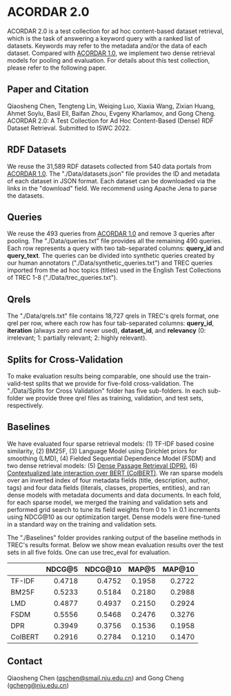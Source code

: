 # ACORDAR 2.0

ACORDAR 2.0 is a test collection for ad hoc content-based dataset retrieval, which is the task of answering a keyword query with a ranked list of datasets. Keywords may refer to the metadata and/or the data of each dataset. Compared with [ACORDAR 1.0](https://github.com/nju-websoft/ACORDAR), we implement two dense retrieval models for pooling and evaluation. For details about this test collection, please refer to the following paper.

## Paper and Citation

Qiaosheng Chen, Tengteng Lin, Weiqing Luo, Xiaxia Wang, Zixian Huang, Ahmet Soylu, Basil Ell, Baifan Zhou, Evgeny Kharlamov, and Gong Cheng. ACORDAR 2.0: A Test Collection for Ad Hoc Content-Based (Dense) RDF Dataset Retrieval. Submitted to ISWC 2022.

## RDF Datasets

We reuse the 31,589 RDF datasets collected from 540 data portals from [ACORDAR 1.0](https://github.com/nju-websoft/ACORDAR). The "./Data/datasets.json" file provides the ID and metadata of each dataset in JSON format. Each dataset can be downloaded via the links in the "download" field. We recommend using Apache Jena to parse the datasets.

## Queries

We reuse the 493 queries from [ACORDAR 1.0](https://github.com/nju-websoft/ACORDAR) and remove 3 queries after pooling. The "./Data/queries.txt" file provides all the remaining 490 queries. Each row represents a query with two tab-separated columns: **query_id** and **query_text**. The queries can be divided into synthetic queries created by our human annotators ("./Data/synthetic_queries.txt") and TREC queries imported from the ad hoc topics (titles) used in the English Test Collections of TREC 1-8 ("./Data/trec_queries.txt").

## Qrels

The "./Data/qrels.txt" file contains 18,727 qrels in TREC's qrels format, one qrel per row, where each row has four tab-separated columns: **query_id**, **iteration** (always zero and never used), **dataset_id**, and **relevancy** (0: irrelevant; 1: partially relevant; 2: highly relevant).

## Splits for Cross-Validation

To make evaluation results being comparable, one should use the train-valid-test splits that we provide for five-fold cross-validation. The "./Data/Splits for Cross Validation" folder has five sub-folders. In each sub-folder we provide three qrel files as training, validation, and test sets, respectively.

## Baselines

We have evaluated four sparse retrieval models: (1) TF-IDF based cosine similarity, (2) BM25F, (3) Language Model using Dirichlet priors for smoothing (LMD), (4) Fielded Sequential Dependence Model (FSDM) and two dense retrieval models: (5) [Dense Passage Retrieval (DPR)](https://github.com/facebookresearch/DPR), (6) [Contextualized late interaction over BERT (ColBERT)](https://github.com/stanford-futuredata/ColBERT). We ran sparse models over an inverted index of four metadata fields (title, description, author, tags) and four data fields (literals, classes, properties, entities), and ran dense models with metadata documents and data documents. In each fold, for each sparse model, we merged the training and validation sets and performed grid search to tune its field weights from 0 to 1 in 0.1 increments using NDCG@10 as our optimization target. Dense models were fine-tuned in a standard way on the training and validation sets.

The "./Baselines" folder provides ranking output of the baseline methods in TREC's results format. Below we show mean evaluation results over the test sets in all five folds. One can use trec_eval for evaluation.

|         | NDCG@5 | NDCG@10 |  MAP@5 | MAP@10 |
| ------- | -----: | ------: | -----: | -----: |
| TF-IDF  | 0.4718 |  0.4752 | 0.1958 | 0.2722 |
| BM25F   | 0.5233 |  0.5184 | 0.2180 | 0.2988 |
| LMD     | 0.4877 |  0.4937 | 0.2150 | 0.2924 |
| FSDM    | 0.5556 |  0.5468 | 0.2476 | 0.3276 |
| DPR     | 0.3949 |  0.3756 | 0.1536 | 0.1958 |
| ColBERT | 0.2916 |  0.2784 | 0.1210 | 0.1470 |

## Contact

Qiaosheng Chen (qschen@smail.nju.edu.cn) and Gong Cheng (gcheng@nju.edu.cn)
